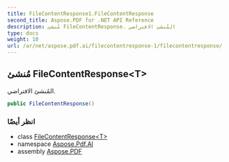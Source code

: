 ```yaml
---
title: FileContentResponse1.FileContentResponse
second_title: Aspose.PDF for .NET API Reference
description: مُنشئ FileContentResponse. المُنشئ الافتراضي
type: docs
weight: 10
url: /ar/net/aspose.pdf.ai/filecontentresponse-1/filecontentresponse/
---
```

## مُنشئ FileContentResponse&lt;T&gt;

المُنشئ الافتراضي.

```csharp
public FileContentResponse()
```

### انظر أيضًا

* class [FileContentResponse&lt;T&gt;](../)
* namespace [Aspose.Pdf.AI](../../../aspose.pdf.ai/)
* assembly [Aspose.PDF](../../../)